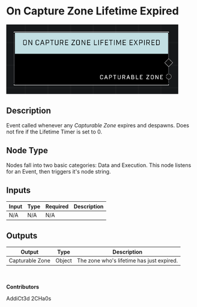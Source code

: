 # On Capture Zone Lifetime Expired
![](../../../.gitbook/assets/on-capture-zone-lifetime-expired.png)
## Description
Event called whenever any *Capturable Zone* expires and despawns. Does not fire if the Lifetime Timer is set to 0.

## Node Type
Nodes fall into two basic categories: Data and Execution. This node listens for an Event, then triggers it's node string.

## Inputs
| Input | Type | Required | Description |
|------------------|------------------|----------|--------------------------------------------------------------|
| N/A | N/A | N/A | |

## Outputs
| Output | Type | Description |
|------------------|------------------|--------------------------------------------------------------|
| Capturable Zone | Object | The zone who's lifetime has just expired.|

\
\
**Contributors**

AddiCt3d 2CHa0s